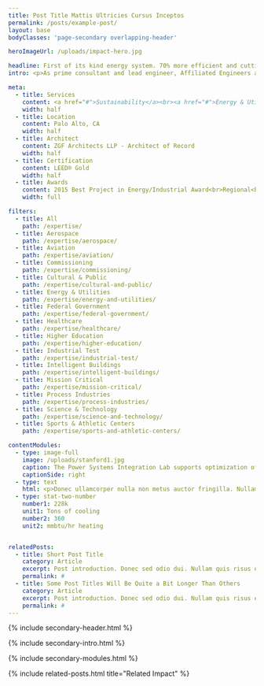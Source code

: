 ```yaml
---
title: Post Title Mattis Ultricies Cursus Inceptos
permalink: /posts/example-post/
layout: base
bodyClasses: 'page-secondary overlapping-header'

heroImageUrl: /uploads/impact-hero.jpg

headline: First of its kind energy system. 70% more efficient and cutting carbon by well over half.
intro: <p>As prime consultant and lead engineer, Affiliated Engineers analyzed energy production options, evaluated capital and operating costs, and assessed financial and energy risk through 2050, then designed and directed implementation of central components projected to be greatly more efficient and significantly less harmful than Stanford’s previous system.</p>

meta:
  - title: Services
    content: <a href="#">Sustainability</a><br><a href="#">Energy & Utilities</a>
    width: half
  - title: Location
    content: Palo Alto, CA
    width: half
  - title: Architect
    content: ZGF Architects LLP - Architect of Record
    width: half
  - title: Certification
    content: LEED® Gold
    width: half
  - title: Awards
    content: 2015 Best Project in Energy/Industrial Award<br>Regional<br>ENR Northern California<br><br>2015 Citation Award<br>AIA Portland<br><br>2015 Editors' Choice <br>Best of the Best<br>Engineering News-Record<br><br>2015 Citation Award<br>AIA Portland<br><br>2015 Editors' Choice <br>Best of the Best<br>Engineering News-Record<br><br>2015 Citation Award<br>AIA Portland<br><br>2015 Editors' Choice <br>Best of the Best<br>Engineering News-Record
    width: full

filters:
  - title: All
    path: /expertise/
  - title: Aerospace
    path: /expertise/aerospace/
  - title: Aviation
    path: /expertise/aviation/
  - title: Commissioning
    path: /expertise/commissioning/
  - title: Cultural & Public
    path: /expertise/cultural-and-public/
  - title: Energy & Utilities
    path: /expertise/energy-and-utilities/
  - title: Federal Government
    path: /expertise/federal-government/
  - title: Healthcare
    path: /expertise/healthcare/
  - title: Higher Education
    path: /expertise/higher-education/
  - title: Industrial Test
    path: /expertise/industrial-test/
  - title: Intelligent Buildings
    path: /expertise/intelligent-buildings/
  - title: Mission Critical
    path: /expertise/mission-critical/
  - title: Process Industries
    path: /expertise/process-industries/
  - title: Science & Technology
    path: /expertise/science-and-technology/
  - title: Sports & Athletic Centers
    path: /expertise/sports-and-athletic-centers/

contentModules:
  - type: image-full
    image: /uploads/stanford1.jpg
    caption: The Power Systems Integration Lab supports optimization of large-scale distributed energy systems, with capacity for PV and wind system inverters, diesel and natural gas generators, battery packs, microgrid interconnection switchgear, and vehicles.
    captionSide: right
  - type: text
    html: <p>Donec ullamcorper nulla non metus auctor fringilla. Nullam quis risus eget urna mollis ornare vel eu leo. Praesent commodo cursus magna, vel scelerisque nisl consectetur et. Cras justo odio, dapibus ac facilisis in, egestas eget quam. Morbi leo risus, porta ac consectetur ac, vestibulum at eros. Donec id elit non mi porta gravida at eget metus.</p><p>Etiam porta sem malesuada magna mollis euismod. Duis mollis, est non commodo luctus, nisi erat porttitor ligula, eget lacinia odio sem nec elit. Aenean eu leo quam. Pellentesque ornare sem lacinia quam venenatis vestibulum. Donec id elit non mi porta gravida at eget metus.</p>
  - type: stat-two-number
    number1: 228k
    unit1: Tons of cooling
    number2: 360
    unit2: mmbtu/hr heating  


relatedPosts:  
  - title: Short Post Title
    category: Article
    excerpt: Post introduction. Donec sed odio dui. Nullam quis risus eget urna mollis ornare vel eu leo. Donec sed odio dui. Nullam quis risus eget urna mollis ornare vel eu leo.
    permalink: #
  - title: Some Post Titles Will Be Quite a Bit Longer Than Others
    category: Article
    excerpt: Post introduction. Donec sed odio dui. Nullam quis risus eget urna mollis ornare vel eu leo. Donec sed odio dui. Nullam quis risus eget urna mollis ornare vel eu leo.
    permalink: #
---
```


{% include secondary-header.html %}

{% include secondary-intro.html %}

{% include secondary-modules.html %}

{% include related-posts.html title="Related Impact" %}